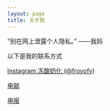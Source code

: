 ```yaml
---
layout: page
title: 关于我
---
```


<p class="message">
  “别在网上泄露个人隐私。” ——我妈
</p>











以下是我的联系方式

[Instagram 冻酸奶化 (@froyofy)](https://www.instagram.com/froyofy/)

[电邮](mailto:froyofy@outlook.com)

[电报](https://t.me/froyofy)
